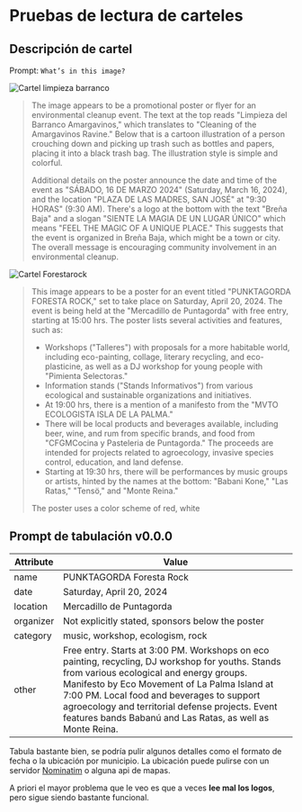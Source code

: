 # Pruebas de lectura de carteles
## Descripción de cartel
Prompt: `What’s in this image?`

![Cartel limpieza barranco](https://temporal.garimbaboy.com/barranco.jpeg)

>The image appears to be a promotional poster or flyer for an environmental cleanup event. The text at the top reads "Limpieza del Barranco Amargavinos," which translates to "Cleaning of the Amargavinos Ravine." Below that is a cartoon illustration of a person crouching down and picking up trash such as bottles and papers, placing it into a black trash bag. The illustration style is simple and colorful.
>
>Additional details on the poster announce the date and time of the event as "SÁBADO, 16 DE MARZO 2024" (Saturday, March 16, 2024), and the location "PLAZA DE LAS MADRES, SAN JOSÉ" at "9:30 HORAS" (9:30 AM). There's a logo at the bottom with the text "Breña Baja" and a slogan "SIENTE LA MAGIA DE UN LUGAR ÚNICO" which means "FEEL THE MAGIC OF A UNIQUE PLACE." This suggests that the event is organized in Breña Baja, which might be a town or city. The overall message is encouraging community involvement in an environmental cleanup.

![Cartel Forestarock](https://temporal.garimbaboy.com/forestarock.jpeg)

>This image appears to be a poster for an event titled "PUNKTAGORDA FORESTA ROCK," set to take place on Saturday, April 20, 2024. The event is being held at the "Mercadillo de Puntagorda" with free entry, starting at 15:00 hrs. The poster lists several activities and features, such as:
>
>- Workshops ("Talleres") with proposals for a more habitable world, including eco-painting, collage, literary recycling, and eco-plasticine, as well as a DJ workshop for young people with "Pimienta Selectoras."
>- Information stands ("Stands Informativos") from various ecological and sustainable organizations and initiatives.
>- At 19:00 hrs, there is a mention of a manifesto from the "MVTO ECOLOGISTA ISLA DE LA PALMA."
>- There will be local products and beverages available, including beer, wine, and rum from specific brands, and food from "CFGMCocina y Pasteleria de Puntagorda." The proceeds are intended for projects related to agroecology, invasive species control, education, and land defense.
>- Starting at 19:30 hrs, there will be performances by music groups or artists, hinted by the names at the bottom: "Babani Kone," "Las Ratas," "Tensö," and "Monte Reina."
>
>The poster uses a color scheme of red, white

## Prompt de tabulación v0.0.0

| Attribute   | Value                                          |
|-------------|------------------------------------------------|
| name        | PUNKTAGORDA Foresta Rock                       |
| date        | Saturday, April 20, 2024                       |
| location    | Mercadillo de Puntagorda                       |
| organizer   | Not explicitly stated, sponsors below the poster |
| category    | music, workshop, ecologism, rock               |
| other       | Free entry. Starts at 3:00 PM. Workshops on eco painting, recycling, DJ workshop for youths. Stands from various ecological and energy groups. Manifesto by Eco Movement of La Palma Island at 7:00 PM. Local food and beverages to support agroecology and territorial defense projects. Event features bands Babanú and Las Ratas, as well as Monte Reina. |

Tabula bastante bien, se podría pulir algunos detalles como el formato de fecha o la ubicación por municipio.
La ubicación puede pulirse con un servidor [Nominatim](https://nominatim.org/) o alguna api de mapas.

A priori el mayor problema que le veo es que a veces **lee mal los logos**, pero sigue siendo bastante funcional.
